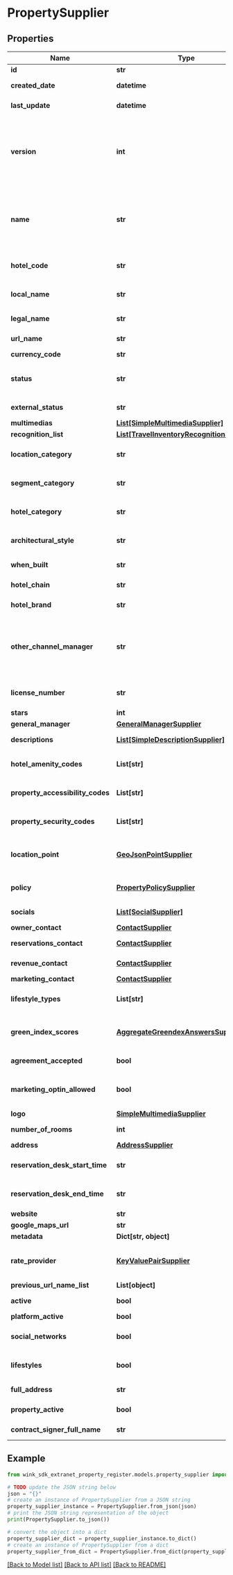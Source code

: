 # PropertySupplier


## Properties

Name | Type | Description | Notes
------------ | ------------- | ------------- | -------------
**id** | **str** | Document UUID | [optional] 
**created_date** | **datetime** | Datetime this record was first created | [optional] 
**last_update** | **datetime** | Datetime this record was last updated | [optional] 
**version** | **int** | Version property that shows how many times this document has been persisted. Document will not persist if the version property is less than current version property in the system. Result in an optimistic locking exception. | [optional] 
**name** | **str** | Unique hotel trade name. The hotel name must be unique. If there are multiple hotels with the same name, we recommend appending destination to the name. [Verify uniqueness here](#operation/isHotelNameUnique). | 
**hotel_code** | **str** | A shorter unique code to refer to the hotel. Country Code + 5 digit number | 
**local_name** | **str** | Name of the hotel in its local language if you use it for domestic guests. | [optional] 
**legal_name** | **str** | Legal name of your hotel as it is registered. | 
**url_name** | **str** | Unique url-friendly slug to identify property | 
**currency_code** | **str** | Currency code | 
**status** | **str** | wink.travel sets this status as the hotel moves through the payment workflow and manually for approval. | [default to 'APPROVED']
**external_status** | **str** | Property goes active by changing externalStatus. | [default to 'ACTIVE']
**multimedias** | [**List[SimpleMultimediaSupplier]**](SimpleMultimediaSupplier.md) |  | [optional] 
**recognition_list** | [**List[TravelInventoryRecognitionSupplier]**](TravelInventoryRecognitionSupplier.md) |  | [optional] 
**location_category** | **str** | Supported OTA specification &#x60;LOC&#x60; code. See [OTA geoname data](#operation/showAvailableCodesForCategory) | [optional] 
**segment_category** | **str** | Supported OTA specification &#x60;SEG&#x60; code. See [OTA geoname data](#operation/showAvailableCodesForCategory) | [optional] 
**hotel_category** | **str** | Supported OTA specification &#x60;PCT&#x60; code. See [OTA geoname data](#operation/showAvailableCodesForCategory) | [optional] 
**architectural_style** | **str** | Supported OTA specification &#x60;ARC&#x60; code. See [OTA geoname data](#operation/showAvailableCodesForCategory) | [optional] 
**when_built** | **str** | Year the property was constructed. | [optional] 
**hotel_chain** | **str** | Hotel chain name if property is part of that chain. | [optional] 
**hotel_brand** | **str** | Hotel brand name if property is part of that brand. | [optional] 
**other_channel_manager** | **str** | If the property is currently using a channel manager but it isn&#39;t yet part of our list, chose &#39;OTHER_CHANNEL_MANAGER&#39; as channelManager and fill in the name of the channel manager here | [optional] 
**license_number** | **str** | If the property has a valid license number to run a hotel in their country, add it here. | [optional] 
**stars** | **int** | Hotel star rating. | [optional] 
**general_manager** | [**GeneralManagerSupplier**](GeneralManagerSupplier.md) |  | [optional] 
**descriptions** | [**List[SimpleDescriptionSupplier]**](SimpleDescriptionSupplier.md) | Localized short and long welcome text of property. | [optional] 
**hotel_amenity_codes** | **List[str]** | Supported OTA specification &#x60;HAC&#x60; code. See [OTA geoname data](#operation/showAvailableCodesForCategory). | [optional] 
**property_accessibility_codes** | **List[str]** | Supported OTA specification &#x60;PHY&#x60; code. See [OTA geoname data](#operation/showAvailableCodesForCategory). | [optional] 
**property_security_codes** | **List[str]** | Supported OTA specification &#x60;SEC&#x60; code. See [OTA geoname data](#operation/showAvailableCodesForCategory). | [optional] 
**location_point** | [**GeoJsonPointSupplier**](GeoJsonPointSupplier.md) | GeoJSON point containing latitude and longitude of property. &#x60;Note: x &#x3D; longitude, y &#x3D; latitude&#x60;. | [optional] 
**policy** | [**PropertyPolicySupplier**](PropertyPolicySupplier.md) | Property policies such as pets and children, early and late checkout and more | [optional] 
**socials** | [**List[SocialSupplier]**](SocialSupplier.md) | List of all social network account property has. | [optional] 
**owner_contact** | [**ContactSupplier**](ContactSupplier.md) | Owner contact information | [optional] 
**reservations_contact** | [**ContactSupplier**](ContactSupplier.md) | Reservation desk contact information | [optional] 
**revenue_contact** | [**ContactSupplier**](ContactSupplier.md) | Accounting contact information | [optional] 
**marketing_contact** | [**ContactSupplier**](ContactSupplier.md) | Accounting contact address | [optional] 
**lifestyle_types** | **List[str]** | List of all lifestyles property has associated with. See [Lifestyle geoname data](#operation/showLifestyles) | [optional] 
**green_index_scores** | [**AggregateGreendexAnswersSupplier**](AggregateGreendexAnswersSupplier.md) | Properties that answered the Green Index questionnaire [full or partial], will have aggregate scores available. | [optional] 
**agreement_accepted** | **bool** | Property has accepted our terms and conditions. | 
**marketing_optin_allowed** | **bool** | Property agreed to let the payment use its logo and images for marketing purposes (with proper credits). | [optional] 
**logo** | [**SimpleMultimediaSupplier**](SimpleMultimediaSupplier.md) | Property logo | [optional] 
**number_of_rooms** | **int** | Number of rooms / keys for property | 
**address** | [**AddressSupplier**](AddressSupplier.md) | Property address. | [optional] 
**reservation_desk_start_time** | **str** | If the reservation desk does not operate 24 hours, enter a start time. | [optional] 
**reservation_desk_end_time** | **str** | If the reservation desk does not operate 24 hours, enter an end time. | [optional] 
**website** | **str** | Property brand.com website. | [optional] 
**google_maps_url** | **str** | Google Maps URL of the place | [optional] 
**metadata** | **Dict[str, object]** | Place to put stuff into | [optional] 
**rate_provider** | [**KeyValuePairSupplier**](KeyValuePairSupplier.md) | This can be an enum for external channel managers or an identifier for a Wink company rate provider | [optional] 
**previous_url_name_list** | **List[object]** |  | [optional] 
**active** | **bool** | Property is both approved and activated. | [optional] 
**platform_active** | **bool** | Platform approved property. | [optional] 
**social_networks** | **bool** | Whether property has any social networks associated with her profile. | [optional] 
**lifestyles** | **bool** | Whether property has any lifestyles associated with her profile. | [optional] 
**full_address** | **str** | Concatenated address into a single string | [optional] 
**property_active** | **bool** | Property activated itself and went live. | [optional] 
**contract_signer_full_name** | **str** | Concatenated name of contract signer into one string. | [optional] 

## Example

```python
from wink_sdk_extranet_property_register.models.property_supplier import PropertySupplier

# TODO update the JSON string below
json = "{}"
# create an instance of PropertySupplier from a JSON string
property_supplier_instance = PropertySupplier.from_json(json)
# print the JSON string representation of the object
print(PropertySupplier.to_json())

# convert the object into a dict
property_supplier_dict = property_supplier_instance.to_dict()
# create an instance of PropertySupplier from a dict
property_supplier_from_dict = PropertySupplier.from_dict(property_supplier_dict)
```
[[Back to Model list]](../README.md#documentation-for-models) [[Back to API list]](../README.md#documentation-for-api-endpoints) [[Back to README]](../README.md)


